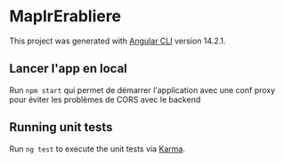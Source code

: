# MaplrErabliere

This project was generated with [Angular CLI](https://github.com/angular/angular-cli) version 14.2.1.

## Lancer l'app en local

Run `npm start` qui permet de démarrer l'application avec une conf proxy pour éviter les problèmes de CORS avec le backend

## Running unit tests

Run `ng test` to execute the unit tests via [Karma](https://karma-runner.github.io).
